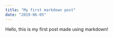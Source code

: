```yaml
---
title: "My first markdown post"
date: "2019-06-05"
---
```


Hello, this is my first post made using markdown!
